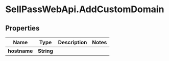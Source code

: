 # SellPassWebApi.AddCustomDomain

## Properties

Name | Type | Description | Notes
------------ | ------------- | ------------- | -------------
**hostname** | **String** |  | 


